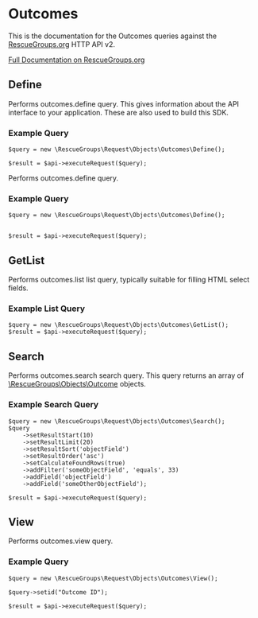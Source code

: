 # Outcomes

This is the documentation for the Outcomes queries against the [RescueGroups.org](https://www.rescuegroups.org/) HTTP API v2.

[Full Documentation on RescueGroups.org](https://userguide.rescuegroups.org/display/APIDG/Object+definitions#Objectdefinitions-outcomes)

## Define
Performs outcomes.define query. This gives information about the API interface to your application. These are also used to build this SDK.

### Example Query

    $query = new \RescueGroups\Request\Objects\Outcomes\Define();

    $result = $api->executeRequest($query);
Performs outcomes.define query.

### Example Query

    $query = new \RescueGroups\Request\Objects\Outcomes\Define();


    $result = $api->executeRequest($query);

## GetList
Performs outcomes.list list query, typically suitable for filling HTML select fields.

### Example List Query

    $query = new \RescueGroups\Request\Objects\Outcomes\GetList();
    $result = $api->executeRequest($query);
## Search
Performs outcomes.search search query. This query returns an array of [\RescueGroups\Objects\Outcome](../../../src/Objects/Outcome.php) objects.

### Example Search Query

    $query = new \RescueGroups\Request\Objects\Outcomes\Search();
    $query
        ->setResultStart(10)
        ->setResultLimit(20)
        ->setResultSort('objectField')
        ->setResultOrder('asc')
        ->setCalculateFoundRows(true)
        ->addFilter('someObjectField', 'equals', 33)
        ->addField('objectField')
        ->addField('someOtherObjectField');

    $result = $api->executeRequest($query);
## View
Performs outcomes.view query.

### Example Query

    $query = new \RescueGroups\Request\Objects\Outcomes\View();

    $query->setid("Outcome ID");

    $result = $api->executeRequest($query);


